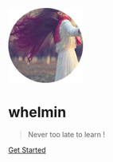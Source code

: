 ![logo](_media/default/favicon.png)

# whelmin

> Never too late to learn !

<!-- [CV](https://whelm.in/cv) -->
[Get Started](post/vue/problems)
